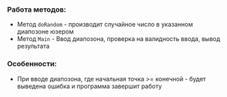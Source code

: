 ### Работа методов:
- Метод `doRandom` \- производит случайное число в указанном диапозоне юзером
- Метод `Main` \- Ввод диапозона, проверка на валидность ввода, вывод результата
### Особенности:
- При вводе диапозона, где начальная точка >= конечной \- будет выведена ошибка и программа завершит работу
